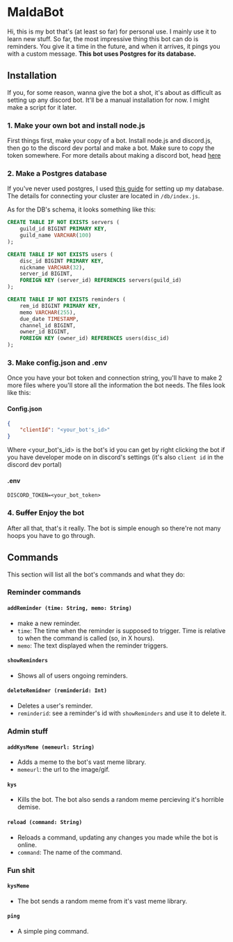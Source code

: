 # MaldaBot

Hi, this is my bot that's (at least so far) for personal use.
I mainly use it to learn new stuff. So far, the most impressive thing this bot can do is reminders. You give it a time in the future, and when it arrives, it pings you with a custom message.
**This bot uses Postgres for its database.**

## Installation

If you, for some reason, wanna give the bot a shot, it's about as difficult as setting up any discord bot.
It'll be a manual installation for now. I might make a script for it later.

### 1. Make your own bot and install node.js

First things first, make your copy of a bot.
Install node.js and discord.js, then go to the discord dev portal and make a bot. Make sure to copy the token somewhere.
For more details about making a discord bot, head [here](https://discordjs.guide/preparations/)

### 2. Make a Postgres database

If you've never used postgres, I used [this guide](https://node-postgres.com/) for setting up my database. The details for connecting your cluster are located in `/db/index.js`.

As for the DB's schema, it looks something like this:

```SQL
CREATE TABLE IF NOT EXISTS servers (
    guild_id BIGINT PRIMARY KEY,
    guild_name VARCHAR(100)
);

CREATE TABLE IF NOT EXISTS users (
    disc_id BIGINT PRIMARY KEY,
    nickname VARCHAR(32),
    server_id BIGINT,
    FOREIGN KEY (server_id) REFERENCES servers(guild_id)
);

CREATE TABLE IF NOT EXISTS reminders (
    rem_id BIGINT PRIMARY KEY,
    memo VARCHAR(255),
    due_date TIMESTAMP,
    channel_id BIGINT,
    owner_id BIGINT,
    FOREIGN KEY (owner_id) REFERENCES users(disc_id)
);
```

### 3. Make config.json and .env

Once you have your bot token and connection string, you'll have to make 2 more files where you'll store all the information the bot needs.
The files look like this:

#### Config.json

```json
{
    "clientId": "<your_bot's_id>"
}
```

Where <your_bot's_id> is the bot's id you can get by right clicking the bot if you have developer mode on in discord's settings (it's also `client id` in the discord dev portal)

#### .env

```env
DISCORD_TOKEN=<your_bot_token>
```

### 4. ~~Suffer~~ Enjoy the bot

After all that, that's it really. The bot is simple enough so there're not many hoops you have to go through.

## Commands

This section will list all the bot's commands and what they do:

### Reminder commands

#### `addReminder (time: String, memo: String)`

- make a new reminder.
- `time`: The time when the reminder is supposed to trigger. Time is relative to when the command is called (so, in X hours).
- `memo`: The text displayed when the reminder triggers.

#### `showReminders`

- Shows all of users ongoing reminders.

#### `deleteRemidner (reminderid: Int)`

- Deletes a user's reminder.
- `reminderid`: see a reminder's id with `showReminders` and use it to delete it.

### Admin stuff

#### `addKysMeme (memeurl: String)`

- Adds a meme to the bot's vast meme library.
- `memeurl`: the url to the image/gif.

#### `kys`

- Kills the bot. The bot also sends a random meme percieving it's horrible demise.

#### `reload (command: String)`

- Reloads a command, updating any changes you made while the bot is online.
- `command`: The name of the command.

### Fun shit

#### `kysMeme`

- The bot sends a random meme from it's vast meme library.

#### `ping`

- A simple ping command.
